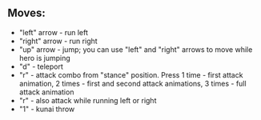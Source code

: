 ## Moves:
- "left" arrow - run left
- "right" arrow - run right
- "up" arrow - jump; you can use "left" and "right" arrows to move while hero is jumping
- "d" - teleport
- "r" - attack combo from "stance" position. Press 1 time - first attack animation, 2 times - first and second attack animations, 3 times - full attack animation
- "r" - also attack while running left or right
- "1" - kunai throw
